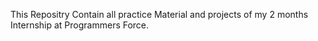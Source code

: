 This Repositry Contain all practice Material and projects of my 2 months Internship at Programmers Force.
